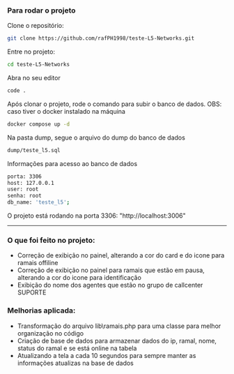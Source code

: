### Para rodar o projeto

Clone o repositório:

```sh
git clone https://github.com/rafPH1998/teste-L5-Networks.git
```

Entre no projeto:

```sh
cd teste-L5-Networks
```

Abra no seu editor

```sh
code .
```

Após clonar o projeto, rode o comando para subir o banco de dados. OBS: caso tiver o docker instalado na máquina

```sh
docker compose up -d
```

Na pasta dump, segue o arquivo do dump do banco de dados

```sh
dump/teste_l5.sql
```

Informações para acesso ao banco de dados

```sh
porta: 3306
host: 127.0.0.1
user: root
senha: root
db_name: 'teste_l5';
```

O projeto está rodando na porta 3306: "http://localhost:3006"

----------------------------------------------------------------------------------------------------------------------------------------------------------------

### O que foi feito no projeto:

- Correção de exibição no painel, alterando a cor do card e do icone para ramais offiline
- Correção de exibição no painel para ramais que estão em pausa, alterando a cor do icone para identificação
- Exibição do nome dos agentes que estão no grupo de callcenter SUPORTE

### Melhorias aplicada:

- Transformação do arquivo lib\ramais.php para uma classe para melhor organização no código
- Criação de base de dados para armazenar dados do ip, ramal, nome, status do ramal e se está online na tabela
- Atualizando a tela a cada 10 segundos para sempre manter as informações atualizas na base de dados 

